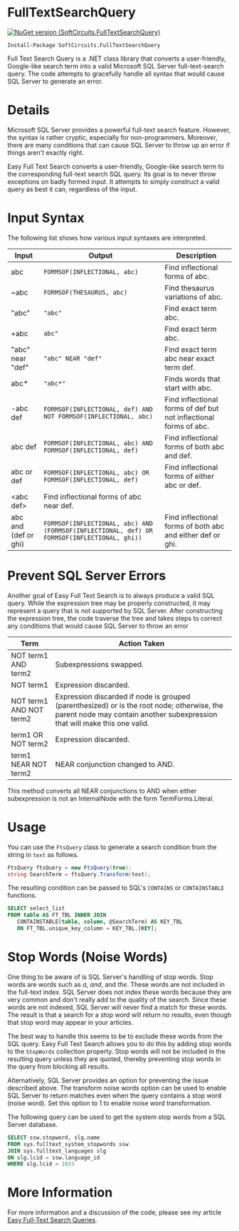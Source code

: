 # FullTextSearchQuery

[![NuGet version (SoftCircuits.FullTextSearchQuery)](https://img.shields.io/nuget/v/SoftCircuits.FullTextSearchQuery.svg?style=flat-square)](https://www.nuget.org/packages/SoftCircuits.FullTextSearchQuery/)

```
Install-Package SoftCircuits.FullTextSearchQuery
```

Full Text Search Query is a .NET class library that converts a user-friendly, Google-like search term into a valid Microsoft SQL Server full-text-search query. The code attempts to gracefully handle all syntax that would cause SQL Server to generate an error.

# Details
Microsoft SQL Server provides a powerful full-text search feature. However, the syntax is rather cryptic, especially for non-programmers. Moreover, there are many conditions that can cause SQL Server to throw up an error if things aren't exactly right.

Easy Full Text Search converts a user-friendly, Google-like search term to the corresponding full-text search SQL query. Its goal is to never throw exceptions on badly formed input. It attempts to simply construct a valid query as best it can, regardless of the input.

# Input Syntax
The following list shows how various input syntaxes are interpreted.

| Input | Output | Description |
| ---- | ---- | ---- |
| abc | `FORMSOF(INFLECTIONAL, abc)` | Find inflectional forms of abc.
| ~abc | `FORMSOF(THESAURUS, abc)` | Find thesaurus variations of abc.
| "abc" | `"abc"` | Find exact term abc.
| +abc | `abc"` | Find exact term abc.
| "abc" near "def" | `"abc" NEAR "def"` | Find exact term abc near exact term def.
| abc* | `"abc*"` | Finds words that start with abc.
| -abc def | `FORMSOF(INFLECTIONAL, def) AND NOT FORMSOF(INFLECTIONAL, abc)` | Find inflectional forms of def but not inflectional forms of abc. |
| abc def | `FORMSOF(INFLECTIONAL, abc) AND FORMSOF(INFLECTIONAL, def)` | Find inflectional forms of both abc and def.
| abc or def | `FORMSOF(INFLECTIONAL, abc) OR FORMSOF(INFLECTIONAL, def)` | Find inflectional forms of either abc or def.
| &lt;abc def&gt; | Find inflectional forms of abc near def.
| abc and (def or ghi) | `FORMSOF(INFLECTIONAL, abc) AND (FORMSOF(INFLECTIONAL, def) OR FORMSOF(INFLECTIONAL, ghi))` | Find inflectional forms of both abc and either def or ghi.

# Prevent SQL Server Errors
Another goal of Easy Full Text Search is to always produce a valid SQL query. While the expression tree may be properly constructed, it may represent a query that is not supported by SQL Server. After constructing the expression tree, the code traverse the tree and takes steps to correct any conditions that would cause SQL Server to throw an error

| Term | Action Taken
| ---- | ----
| NOT term1 AND term2 | Subexpressions swapped.
| NOT term1 | Expression discarded.
| NOT term1 AND NOT term2 | Expression discarded if node is grouped (parenthesized) or is the root node; otherwise, the parent node may contain another subexpression that will make this one valid.
| term1 OR NOT term2 | Expression discarded.
| term1 NEAR NOT term2 | NEAR conjunction changed to AND.

This method converts all NEAR conjunctions to AND when either subexpression is not an InternalNode with the form TermForms.Literal.

# Usage
You can use the `FtsQuery` class to generate a search condition from the string in `text` as follows.

```c#
FtsQuery ftsQuery = new FtsQuery(true);
string SearchTerm = ftsQuery.Transform(text);
```

The resulting condition can be passed to SQL's `CONTAINS` or `CONTAINSTABLE` functions.

```sql
SELECT select_list
FROM table AS FT_TBL INNER JOIN
   CONTAINSTABLE(table, column, @SearchTerm) AS KEY_TBL
   ON FT_TBL.unique_key_column = KEY_TBL.[KEY];
```

# Stop Words (Noise Words)
One thing to be aware of is SQL Server's handling of stop words. Stop words are words such as *a*, *and*, and *the*. These words are not included in the full-text index. SQL Server does not index these words because they are very common and don't really add to the quality of the search. Since these words are not indexed, SQL Server will never find a match for these words. The result is that a search for a stop word will return no results, even though that stop word may appear in your articles.

The best way to handle this seems to be to exclude these words from the SQL query. Easy Full Text Search allows you to do this by adding stop words to the `StopWords` collection property. Stop words will not be included in the resulting query unless they are quoted, thereby preventing stop words in the query from blocking all results.

Alternatively, SQL Server provides an option for preventing the issue described above. The transform noise words option can be used to enable SQL Server to return matches even when the query contains a stop word (noise word). Set this option to 1 to enable noise word transformation.

The following query can be used to get the system stop words from a SQL Server database.

```sql
SELECT ssw.stopword, slg.name
FROM sys.fulltext_system_stopwords ssw
JOIN sys.fulltext_languages slg
ON slg.lcid = ssw.language_id
WHERE slg.lcid = 1033
```

# More Information
For more information and a discussion of the code, please see my article [Easy Full-Text Search Queries](http://www.blackbeltcoder.com/Articles/data/easy-full-text-search-queries).
